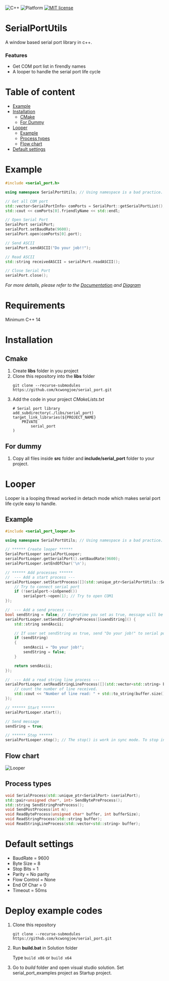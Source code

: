 ![C++](https://img.shields.io/badge/c++->=11-blue)
![Platform](https://img.shields.io/badge/platform-Window-lightgrey)
[![MIT license](https://img.shields.io/badge/license-MIT-blue.svg)](LICENSE)

# SerialPortUtils

A window based serial port library in c++.

### Features
* Get COM port list in firendly names
* A looper to handle the serial port life cycle

# Table of content

- [Example](#Example)
- [Installation](#Installation)
    - [CMake](#CMake)
    - [For Dummy](#For-Dummy)  
- [Looper](#Looper)
    - [Example](#looperexample)
    - [Process types](#Process-types)
    - [Flow chart](#Flow-chart)  
- [Default settings](#Default-settings)


# Example

```cpp
#include <serial_port.h>

using namespace SerialPortUtils; // Using namespace is a bad practice. Don't use in your code.

// Get all COM port
std::vector<SerialPortInfo> comPorts = SerialPort::getSerialPortList();
std::cout << comPorts[0].friendlyName << std::endl;

// Open Serial Port
SerialPort serialPort;
serialPort.setBaudRate(9600);
serialPort.open(comPorts[0].port);

// Send ASCII
serialPort.sendASCII("Do your job!!");

// Read ASCII
std::string receivedASCII = serialPort.readASCII();

// Close Serial Port
serialPort.close();
```
 
*For more details, please refer to the [Documentation](https://www.kcwongjoe.com/serial_port/index.html) and [Diagram](Diagram.md)*

# Requirements
Minimum C++ 14

# Installation

## Cmake

1. Create **libs** folder in you project
2. Clone this repository into the **libs** folder
   ```
   git clone --recurse-submodules https://github.com/kcwongjoe/serial_port.git
   ```
3. Add the code in your project *CMakeLists.txt*
   ```
   # Serial port library
   add_subdirectory(./libs/serial_port)
   target_link_libraries(${PROJECT_NAME}
       PRIVATE
           serial_port
   )
   ```
## For dummy
1. Copy all files inside **src** folder and **include/serial_port** folder to your project.

# Looper

Looper is a looping thread worked in detach mode which makes serial port life cycle easy to handle.

## <a name="looperexample" id="looperexample"></a>Example

```cpp
#include <serial_port_looper.h>

using namespace SerialPortUtils; // Using namespace is a bad practice. Don't use in your code.

// ****** Create looper ******
SerialPortLooper serialPortLooper;
serialPortLooper.getSerialPort().setBaudRate(9600);
serialPortLooper.setEndOfChar('\n');

// ****** Add processes ******
//  --- Add a start process ---
serialPortLooper.setStartProcess([](std::unique_ptr<SerialPortUtils::SerialPort> &serialport) {
    // Try to connect serial port
    if (!serialport->isOpened())
        serialport->open(1); // Try to open COM1
});

//  --- Add a send process ---
bool sendString = false; // Everytime you set as true, message will be sent. After sent, it will return to false.
serialPortLooper.setSendStringPreProcess([&sendString]() {
    std::string sendAscii;

    // If user set sendString as true, send "Do your job!" to serial port.
    if (sendString) 
    {
        sendAscii = "Do your job!";
        sendString = false;
    }

    return sendAscii;
});

//  --- Add a read string line process --- 
serialPortLooper.setReadStringLineProcess([](std::vector<std::string> buffer) {
    // count the number of line received.
    std::cout << "Number of line read: " + std::to_string(buffer.size()) << std::endl;
});

// ****** Start ******
serialPortLooper.start();

// Send message
sendSring = true;

// ****** Stop ******
serialPortLooper.stop(); // The stop() is work in sync mode. To stop in async, use stop(true)
```

## Flow chart
![Looper](docs/looper.png)

## Process types

```cpp
void SerialProcess(std::unique_ptr<SerialPort> &serialPort);
std::pair<unsigned char*, int> SendBytePreProcess();
std::string SendStringPreProcess();
void SendPostProcess(int n);
void ReadByteProcess(unsigned char* buffer, int bufferSize);
void ReadStringProcess(std::string buffer);
void ReadStringLineProcess(std::vector<std::string> buffer);
```

# Default settings
* BaudRate = 9600
* Byte Size = 8
* Stop Bits = 1
* Parity = No parity
* Flow Control = None
* End Of Char = 0
* Timeout = 50ms

# Deploy example codes

1. Clone this repository
   ```
   git clone --recurse-submodules https://github.com/kcwongjoe/serial_port.git
   ```

2. Run **build.bat** in Solution folder

   Type `build x86` or `build x64`

3. Go to *build* folder and open visual studio solution. Set serial_port_examples project as Startup project.

